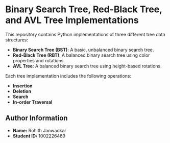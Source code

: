 # Binary Search Tree, Red-Black Tree, and AVL Tree Implementations

This repository contains Python implementations of three different tree data structures:

- **Binary Search Tree (BST)**: A basic, unbalanced binary search tree.
- **Red-Black Tree (RBT)**: A balanced binary search tree using color properties and rotations.
- **AVL Tree**: A balanced binary search tree using height-based rotations.

Each tree implementation includes the following operations:
- **Insertion**
- **Deletion**
- **Search**
- **In-order Traversal**

## Author Information
- **Name:** Rohith Janwadkar
- **Student ID:** 1002226469
